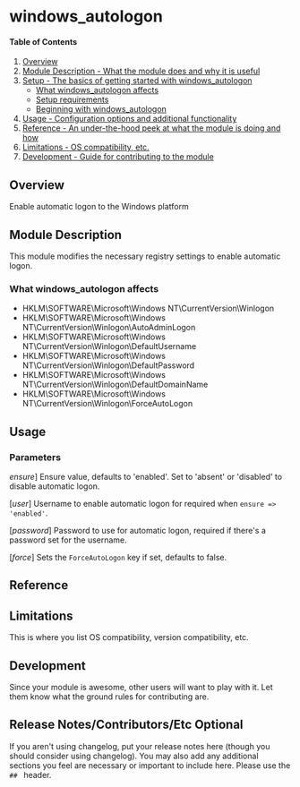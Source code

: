 # windows_autologon

#### Table of Contents

1. [Overview](#overview)
2. [Module Description - What the module does and why it is useful](#module-description)
3. [Setup - The basics of getting started with windows_autologon](#setup)
    * [What windows_autologon affects](#what-windows_autologon-affects)
    * [Setup requirements](#setup-requirements)
    * [Beginning with windows_autologon](#beginning-with-windows_autologon)
4. [Usage - Configuration options and additional functionality](#usage)
5. [Reference - An under-the-hood peek at what the module is doing and how](#reference)
5. [Limitations - OS compatibility, etc.](#limitations)
6. [Development - Guide for contributing to the module](#development)

## Overview
Enable automatic logon to the Windows platform
## Module Description
This module modifies the necessary registry settings to enable automatic logon.

### What windows_autologon affects

* HKLM\SOFTWARE\Microsoft\Windows NT\CurrentVersion\Winlogon
* HKLM\SOFTWARE\Microsoft\Windows NT\CurrentVersion\Winlogon\AutoAdminLogon
* HKLM\SOFTWARE\Microsoft\Windows NT\CurrentVersion\Winlogon\DefaultUsername
* HKLM\SOFTWARE\Microsoft\Windows NT\CurrentVersion\Winlogon\DefaultPassword
* HKLM\SOFTWARE\Microsoft\Windows NT\CurrentVersion\Winlogon\DefaultDomainName
* HKLM\SOFTWARE\Microsoft\Windows NT\CurrentVersion\Winlogon\ForceAutoLogon


## Usage

### Parameters

*ensure*]
  Ensure value, defaults to 'enabled'.  Set to 'absent' or 'disabled' to
  disable automatic logon.

[*user*]
  Username to enable automatic logon for required when `ensure => 'enabled'`.

[*password*]
  Password to use for automatic logon, required if there's a password set
  for the username.

[*force*]
  Sets the `ForceAutoLogon` key if set, defaults to false.


## Reference


## Limitations

This is where you list OS compatibility, version compatibility, etc.

## Development

Since your module is awesome, other users will want to play with it. Let them
know what the ground rules for contributing are.

## Release Notes/Contributors/Etc **Optional**

If you aren't using changelog, put your release notes here (though you should
consider using changelog). You may also add any additional sections you feel are
necessary or important to include here. Please use the `## ` header.

